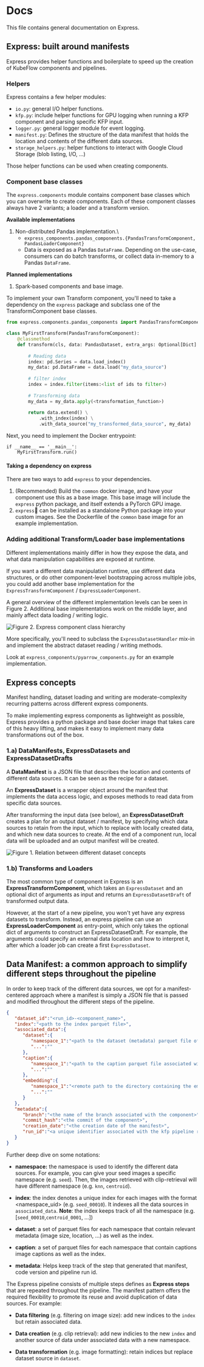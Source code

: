 # Docs

This file contains general documentation on Express.

## Express: built around manifests

Express provides helper functions and boilerplate to speed up the creation of KubeFlow components and pipelines.

### Helpers

Express contains a few helper modules:

- `io.py`: general I/O helper functions.
- `kfp.py`: include helper functions for GPU logging when running a KFP component and parsing specific KFP input.
- `logger.py`: general logger module for event logging.
- `manifest.py`: Defines the structure of the data manifest that holds the location and contents of the different data sources.
- `storage_helpers.py`: helper functions to interact with Google Cloud Storage (blob listing, I/O, ...)

Those helper functions can be used when creating components.

### Component base classes

The `express.components` module contains component base classes which you can overwrite to create components. Each of these component classes always have 2 variants; a loader and a transform version.

**Available implementations**
1. Non-distributed Pandas implementation.\
    - `express_components.pandas_components.{PandasTransformComponent, PandasLoaderComponent}`
    - Data is exposed as a Pandas `DataFrame`. Depending on the use-case, consumers can do batch transforms, or collect data in-memory to a Pandas `DataFrame`.

**Planned implementations**
1. Spark-based components and base image.

To implement your own Transform component, you'll need to take a dependency on the `express` package and subclass one of the TransformComponent base classes. 

```python
from express.components.pandas_components import PandasTransformComponent, PandasDataset, PandasDatasetDraft

class MyFirstTransform(PandasTransformComponent):
    @classmethod
    def transform(cls, data: PandasDataset, extra_args: Optional[Dict] = None) -> PandasDatasetDraft:
        
        # Reading data
        index: pd.Series = data.load_index()
        my_data: pd.DataFrame = data.load("my_data_source")
        
        # filter index 
        index = index.filter(items:<list of ids to filter>)
        
        # Transforming data
        my_data = my_data.apply(<transformation_function>)
       
        return data.extend() \
            .with_index(index) \
            .with_data_source("my_transformed_data_source", my_data)
```

Next, you need to implement the Docker entrypoint:

```
if __name__ == '__main__':
    MyFirstTransform.run()
```

#### Taking a dependency on express
There are two ways to add `express` to your dependencies.

1. (Recommended) Build the `common` docker image, and have your component use this as a base image. This base image will include the `express` python package, and itself extends a PyTorch GPU image.
2. `express` can be installed as a standalone Python package into your custom images. See the Dockerfile of the `common` base image for an example implementation.

### Adding additional Transform/Loader base implementations

Different implementations mainly differ in how they expose the data, and what data manipulation capabilities are exposed at runtime.

If you want a different data manipulation runtime, use different data structures, or do other component-level bootstrapping across multiple jobs, you could add another base implementation for the `ExpressTransformComponent` / `ExpressLoaderComponent`.

A general overview of the different implementation levels can be seen in Figure 2. Additional base implementations work on the middle layer, and mainly affect data loading / writing logic.

![Figure 2. Express component class hierarchy](class-hierarchy.png)

More specifically, you'll need to subclass the `ExpressDatasetHandler` mix-in and implement the abstract dataset reading / writing methods.

Look at `express_components/pyarrow_components.py` for an example implementation.

## Express concepts

Manifest handling, dataset loading and writing are moderate-complexity recurring patterns across different express components.

To make implementing express components as lightweight as possible, Express provides a python package and base docker image that takes care of this heavy lifting, and makes it easy to implement many data transformations out of the box.

### 1.a) DataManifests, ExpressDatasets and ExpressDatasetDrafts
A **DataManifest** is a JSON file that describes the location and contents of different data sources. It can be seen as the recipe for a dataset.

An **ExpressDataset** is a wrapper object around the manifest that implements the data access logic, and exposes methods to read data from specific data sources.

After transforming the input data (see below), an **ExpressDatasetDraft** creates a plan for an output dataset / manifest, by specifying which data sources to retain from the input, which to replace with locally created data, and which new data sources to create. At the end of a component run, local data will be uploaded and an output manifest will be created.

![Figure 1. Relation between different dataset concepts](data-flow.png)

### 1.b) Transforms and Loaders
The most common type of component in Express is an **ExpressTransformComponent**, which takes an `ExpressDataset` and an optional dict of arguments as input and returns an `ExpressDatasetDraft` of transformed output data.

However, at the start of a new pipeline, you won't yet have any express datasets to transform. Instead, an express pipeline can use an **ExpressLoaderComponent** as entry-point, which only takes the optional dict of arguments to construct an ExpressDatasetDraft. For example, the arguments could specify an external data location and how to interpret it, after which a loader job can create a first `ExpressDataset`.

## **Data Manifest: a common approach to simplify different steps throughout the pipeline**
In order to keep track of the different data sources, we opt for a manifest-centered approach where 
a manifest is simply a JSON file that is passed and modified throughout the different steps of the pipeline. 

```json
{
   "dataset_id":"<run_id>-<component_name>",
   "index":"<path to the index parquet file>",
   "associated_data":{
      "dataset":{
         "namespace_1":"<path to the dataset (metadata) parquet file of the datasets associated with `namespace_1`>",
         "...":""
      },
      "caption":{
         "namespace_1":"<path to the caption parquet file associated with `namespace_1`>",
         "...":""
      },
      "embedding":{
         "namespace_1":"<remote path to the directory containing the embeddings associated with `namespace_1`",
         "...":""
      }
   },
   "metadata":{
      "branch":"<the name of the branch associated with the component>",
      "commit_hash":"<the commit of the component>",
      "creation_date":"<the creation date of the manifest>",
      "run_id":"<a unique identifier associated with the kfp pipeline run>"
   }
}
```
Further deep dive on some notations:  

* **namespace:** the namespace is used to identify the different data sources. For example, you can give 
your seed images a specific namespace (e.g. `seed`). Then, the images retrieved with clip-retrieval will 
have different namespace (e.g. `knn`, `centroid`).

* **index**: the index denotes a unique index for each images with the format <namespace_uid> (e.g. `seed_00010`).
It indexes all the data sources in `associated_data`.
**Note**: the index keeps track of all the namespace (e.g. [`seed_00010`,`centroid_0001`, ...])

* **dataset**: a set of parquet files for each namespace that contain relevant metadata
(image size, location, ...) as well as the index.

* **caption**: a set of parquet files for each namespace that contain captions
image captions as well as the index.

* **metadata**: Helps keep track of the step that generated that manifest, code version and pipeline run id.

The Express pipeline consists of multiple steps defines as **Express steps** that are repeated 
throughout the pipeline. The manifest pattern offers the required flexibility to promote its reuse and avoid
duplication of data sources. For example:  

* **Data filtering** (e.g. filtering on image size): add new indices to the `index` but retain associated data.  

* **Data creation** (e.g. clip retrieval): add new indicies to the new `index` and another source of data under associated data with a new namespace.  

* **Data transformation** (e.g. image formatting): retain indices but replace dataset source in `dataset`.  